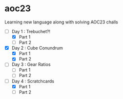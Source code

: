# aoc23
Learning new language along with solving AOC23 challs

- [ ] Day 1 : Trebuchet?! 
  - [x] Part 1 
  - [ ] Part 2
- [x] Day 2 : Cube Conundrum
  - [x] Part 1 
  - [x] Part 2
- [ ] Day 3 : Gear Ratios
  - [ ] Part 1 
  - [ ] Part 2
- [ ] Day 4 : Scratchcards
  - [x] Part 1 
  - [ ] Part 2
